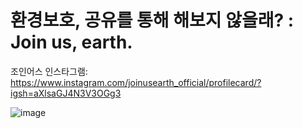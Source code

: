 <h1>환경보호, 공유를 통해 해보지 않을래? : Join us, earth.</h1>

조인어스 인스타그램: https://www.instagram.com/joinusearth_official/profilecard/?igsh=aXlsaGJ4N3V3OGg3

![image](https://github.com/user-attachments/assets/0e11b80c-b7c9-4614-9b18-e8ad2ff3b673)
